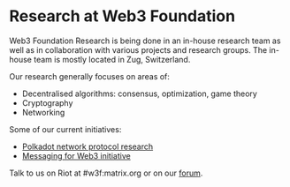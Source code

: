 # Research at Web3 Foundation

Web3 Foundation Research is being done in an in-house research team as well as in collaboration with various projects and research groups. The in-house team is mostly located in Zug, Switzerland. 

Our research generally focuses on areas of:  
- Decentralised algorithms: consensus, optimization, game theory  
- Cryptography  
- Networking  

Some of our current initiatives:  
- [Polkadot network protocol research](polkadot)  
- [Messaging for Web3 initiative](https://github.com/w3f/messaging)  

Talk to us on Riot at #w3f:matrix.org or on our [forum](https://forum.web3.foundation/).

